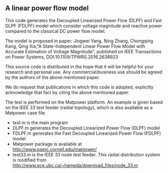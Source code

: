 ## A linear power flow model

This code generates the Decoupled Linearized Power Flow (DLPF) and Fast DLPF (FDLPF) model which consider voltage magnitude and reactive power compared to the classical DC power flow model.

The model is proposed in paper: Jingwei Yang, Ning Zhang, Chongqing Kang, Qing Xia,"A State-Independent Linear Power Flow Model with Accurate Estimation of Voltage Magnitude", published on IEEE Transactions on Power Systems, DOI:10.1109/TPWRS.2016.2638923

This source code is distributed in the hope that it will be helpful for your research and personal use. Any commercial/business use should be agreed by the authors of the above mentioned paper.

We do request that publications in which this code is adopted, explicitly acknowledge that fact by citing the above mentioned paper.


The test is performed on the Matpower platform. An example is given based on the IEEE 33 test feeder (radial topology), which is also available as a Matpower case file.

* test.m is the main program
* DLPF.m generates the Decoupled Linearized Power Flow (DLPF) model
* FDLPF.m generates the Fast Decoupled Linearized Power Flow (FDLPF) model
* Matpower package is available at http://www.pserc.cornell.edu/matpower/
* test33.m is the IEEE 33 node test feeder. This radial distribution system is modified from http://www.ece.ubc.ca/~hameda/download_files/node_33.m
  

